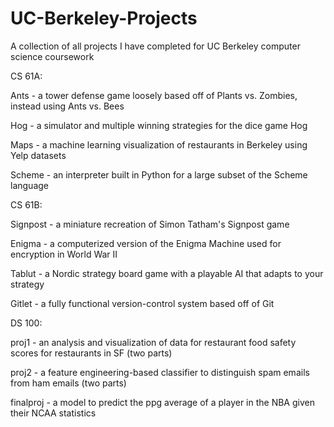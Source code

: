 # UC-Berkeley-Projects
A collection of all projects I have completed for UC Berkeley computer science coursework

CS 61A:

  Ants - a tower defense game loosely based off of Plants vs. Zombies, instead using Ants vs. Bees

  Hog - a simulator and multiple winning strategies for the dice game Hog

  Maps - a machine learning visualization of restaurants in Berkeley using Yelp datasets

  Scheme - an interpreter built in Python for a large subset of the Scheme language
  
CS 61B:

  Signpost - a miniature recreation of Simon Tatham's Signpost game
  
  Enigma - a computerized version of the Enigma Machine used for encryption in World War II
  
  Tablut - a Nordic strategy board game with a playable AI that adapts to your strategy
  
  Gitlet - a fully functional version-control system based off of Git

DS 100:

  proj1 - an analysis and visualization of data for restaurant food safety scores for restaurants in SF (two parts)
  
  proj2 - a feature engineering-based classifier to distinguish spam emails from ham emails (two parts)
  
  finalproj - a model to predict the ppg average of a player in the NBA given their NCAA statistics
